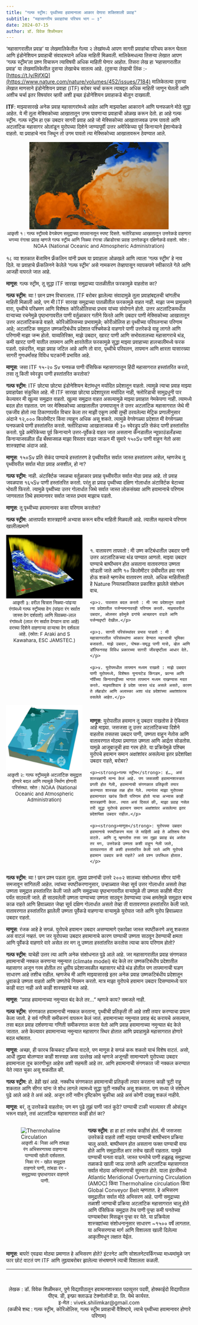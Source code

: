 ```yaml
---
title: "गल्फ स्ट्रीम: पृथ्वीच्या हवामानाला आकार देणारा शक्तिशाली प्रवाह"
subtitle: "महासागरीय प्रवाहाांचा परिचय भाग – ३"
date: 2024-07-15
author: डॉ. विवेक शिळीमकर
---
```


‘महासागरातील प्रवाह’ या लेखमालिकेतील गेल्या २ लेखांमध्ये आपण सागरी प्रवाहांचा परिचय करून घेतला आणि इंडोनेशियन प्रवाहाची संवादरूपाने अधिक माहिती मिळवली. मालिकेमधल्या तिसऱ्या लेखात आपण ‘गल्फ स्ट्रीम’ला प्रश्न विचारून त्याविषयी अधिक माहिती घेणार आहोत. तिसरा लेख हा ‘महासागरातील प्रवाह’ या लेखमालिकेतील दुसऱ्या लेखाचेच सातत्य आहे. (दुसऱ्या लेखाची लिंक :- [https://t.ly/RjfXQ](https://www.nature.com/nature/volumes/452/issues/7184)
मालिकेतल्या दुसऱ्या लेखात माणसाने इंडोनेशियन प्रवाहा (ITF) बरोबर चर्चा करून त्याबद्दल अधिक माहिती जाणून घेतली आणि अशीच चर्चा इतर विषयांवर व्हावी अशी इच्छा इंडोनेशियन प्रवाहाकडे बोलून दाखवली. 

__ITF__: माझ्यासारखे अनेक प्रवाह महासागरांमध्ये आहेत आणि माझ्यापेक्षा आकाराने आणि घनफळाने मोठे सुद्धा आहेत. ये मी तुला मेक्सिकोच्या आखातातून उगम पावणाऱ्या प्रवाहाची ओळख करून देतो. 
हा आहे गल्फ स्ट्रीम. गल्फ स्ट्रीम हा एक उबदार सागरी प्रवाह आहे जो मेक्सिकोच्या आखाताजवळ उगम पावतो आणि अटलांटिक महासागर ओलांडून युरोपच्या दिशेने जाण्यापूर्वी उत्तर अमेरिकेच्या पूर्व किनार्‍याने ईशान्येकडे वाहतो. या प्रवाहाचे नाव जिथून तो उगम पावतो त्या मेक्सिकोच्या आखातावरून ठेवण्यात आले. 


<div style="display: flex; align-items: flex-start;">

<div style="flex: 1; text-align: center;">
    <img src="https://raw.githubusercontent.com/vivek-shilimkar/science-interpreter/main/_images/article-3/image1.jpeg" alt="गुल्फस्ट्रीम" style="width: 75%; height: auto;">
    <figcaption style="text-align: center; font-size: small;">आकृती १ : गल्फ स्ट्रीमचे वेगळेपण समुद्राच्या तापमानातून स्पष्ट दिसते. फ्लोरिडाच्या आखातातून उत्तरेकडे वाहणारा भगव्या रंगाचा प्रवाह म्हणजे गल्फ स्ट्रीम आणि निळ्या रंगाचा लॅब्राडोरचा प्रवाह उत्तरेकडून दक्षिणेकडे वाहतो. स्रोत : NOAA (National Oceanic and Atmospheric Administration)</figcaption>
</div>

</div>

<br>
१८ व्या शतकात बेंजामिन फ्रँकलिन यांनी प्रथम या प्रवाहाला ओळखले आणि त्याला ‘गल्फ स्ट्रीम’ हे नाव दिले. या प्रवाहाचे फ्रँकलिनने केलेले ‘गल्फ स्ट्रीम’ असे नामकरण तेव्हापासून व्यापकपणे स्वीकारले गेले आणि आजही वापरले जात आहे.

__माणूस__: गल्फ स्ट्रीम, तू सुद्धा ITF सारखा समुद्राच्या पातळीतील फरकामुळे वाहतोस का?

__गल्फ स्ट्रीम__: व्वा ! छान प्रश्न विचारलास. ITF बरोबर झालेल्या संवादामुळे तुला प्रवाहांबद्दलची चांगलीच माहिती मिळाली आहे, पण मी ITF सारखा समुद्राच्या पातळीतील फरकामुळे वाहत नाही. माझा जन्म प्रामुख्याने वारा, पृथ्वीचे परिभ्रमण आणि विशेषतः कोरिओलिसचा प्रभाव यांच्या संयोगाने होतो. उत्तर अटलांटिकमधील वाऱ्याच्या रचनेमुळे पृष्ठभागावरील पाणी वर्तुळाकार गतीने फिरते आणि उबदार पाणी मेक्सिकोच्या आखातातून उत्तर अटलांटिककडे वाहते. कोरिओलिसच्या प्रभावामुळे; कोरीओलिस हा पृथ्वीच्या परिवलनाचा परिणाम आहे; अटलांटिक समुद्रात उष्णकटिबंधीय प्रदेशात पश्चिमेकडे वाहणारे पाणी उत्तरेकडे वाहू लागते आणि परिणामी माझा जन्म होतो. याव्यतिरिक्त, माझे उबदार, खारट पाणी आणि सभोवतालच्या महासागराचे थंड, कमी खारट पाणी यातील तापमान आणि क्षारतेतील फरकामुळे सुद्धा माझ्या प्रवाहाच्या हालचालीमध्ये फरक पडतो. एकंदरीत, माझा प्रवाह जटिल आहे आणि तो वारा, पृथ्वीचे परिवलन, तापमान आणि क्षारता यासारख्या सागरी गुणधर्मांसह विविध घटकांनी प्रभावित आहे. 

__माणूस__: जसा ITF १५-२० Sv  घनफळ पाणी पॅसिफिक महासागरातून हिंदी महासागरात हस्तांतरित करतो, तसा तू किती स्वेरड्रुप पाणी हस्तांतरित करतोस?

__गल्फ स्ट्रीम__: ITF छोट्या छोट्या इंडोनेशियन बेटांमधून मर्यादित प्रदेशातून वाहतो. त्यामुळे त्याचा प्रवाह माझ्या प्रवाहापेक्षा संकुचित आहे. मी ITF सारखा छोट्या प्रदेशापुरता  मर्यादित नाही, फ्लोरिडाची सामुद्रधुनी पार केल्यावर मी खुल्या समुद्रात वाहतो. खुल्या समुद्रात वाहत असल्यामुळे माझ्या प्रवाहात नेमकेपणा नाही. त्यामध्ये बदल होत राहतात. पण जर मेक्सिकोच्या आखातातील उगमापासून ते उत्तर अटलांटिक महासागरात जेथे मी एकजीव होतो त्या ठिकाणापर्यंत विचार केला तर माझी एकूण लांबी तुम्ही ठरवलेल्या मेट्रिक प्रणालीनुसार अंदाजे १२,००० किलोमीटर किंवा त्याहून अधिक असू शकते. त्यामुळे वेगवेगळ्या प्रदेशात मी वेगवेगळ्या घनफळाचे पाणी हस्तांतरित करतो. फ्लोरिडाच्या आखाताजवळ मी ३० स्वेरड्रुप प्रति सेकंद पाणी हस्तांतरित करतो. पुढे अमेरिकेच्या पूर्व किनार्‍याने उत्तर-पूर्वेकडे वाहत जात असताना कॅनडातील न्यूफाउंडलँडच्या किनार्‍याजवळील ग्रँड बँक्सजवळ माझा विस्तार वाढत जाऊन मी सुमारे १५०Sv पाणी वाहून नेतो असा शास्त्रज्ञांचा अंदाज आहे.

__माणूस__: १५०Sv प्रति सेकंद पाण्याचे हस्तांतरण हे पृथ्वीवरील सर्वात जास्त हस्तांतरण असेल, म्हणजेच तू पृथ्वीवरील सर्वात मोठा प्रवाह असशील, हो ना?

__गल्फ स्ट्रीम__: नाही. अंटार्क्टिक जवळचा वर्तुळाकार प्रवाह पृथ्वीवरील सर्वात मोठा प्रवाह आहे. तो प्रवाह जवळपास १६५Sv पाणी हस्तांतरित करतो. परंतु हा प्रवाह पृथ्वीच्या दक्षिण गोलार्धात अंटार्क्टिक बेटाच्या भोवती फिरतो. त्यामुळे पृथ्वीच्या उत्तर गोलार्धात जिथे सर्वात जास्त लोकसंख्या आणि हवामानाचे परिणाम जाणवतात तिथे हवामानावर सर्वात जास्त प्रभाव माझाच पडतो.

__माणूस__: तू पृथ्वीच्या हवामानावर कसा परिणाम करतोस?

__गल्फ स्ट्रीम__: आत्तापर्यंत शास्त्रज्ञांनी अभ्यास करून बरीच माहिती मिळवली आहे. त्यातील महत्वाचे परिणाम खालीलप्रमाणे

<div style="display: flex; align-items: flex-start;">

  <div style="flex: 1.5; max-width: 50%; margin-right: 20px;">
    <figure style="margin: 0;">
      <img src="https://raw.githubusercontent.com/vivek-shilimkar/science-interpreter/main/_images/article-3/image2.png" alt="गुल्फस्ट्रीम मुळे होणारी उष्णतेची देवाण घेवाण" style="width: 100%; height: auto;">
      <figcaption style="text-align: center; font-size: small;">
        आकृती ३: वरील चित्रात निळ्या-पांढऱ्या रंगांमध्ये गल्फ स्ट्रीमचा वेग (पांढरा रंग सर्वात जास्त वेग दर्शवतो) आणि पिवळ्या-लाल रंगांमध्ये (लाल रंग सर्वात वेगवान वारा आहे) वरच्या दिशेने वाहणाऱ्या वाऱ्याचा वेग दर्शवला आहे. (स्रोत: F Araki and S Kawahara, ESC JAMSTEC.)
      </figcaption>
    </figure>
  </div>

  <div style="flex: 2; padding-top: 20px;">
    <p>१. वातावरण तापवतो :  मी उष्ण कटिबंधातील उबदार पाणी उत्तर अटलांटिकच्या थंड पाण्यात आणतो. माझ्या उबदार पाण्याचे बाष्पीभवन होत असताना वातावरणात उष्णता सोडली जाते आणि १० किलोमीटर उंचीवरील हवा गरम होऊ शकते म्हणजेच वातावरण तापते. अधिक माहितीसाठी हे Nature नियतकालिकात प्रकाशित झालेले संशोधन वाच.</p>

    <p>२. पावसात बदल करतो : मी ज्या प्रदेशातून वाहतो त्या प्रदेशातील पर्जन्यमानावरही परिणाम करतो. माझ्यावरील उबदार, ओलसर हवेमुळे ढगांचे आच्छादन वाढते आणि पर्जन्यवृष्टी देखील.</p>

    <p>३. सागरी परिसंस्थांवर प्रभाव पाडतो : मी महासागरातील परिसंस्थांना आकार देण्यात महत्त्वाची भूमिका बजावतो. माझे उबदार, पोषक-समृद्ध पाणी मासे, व्हेल आणि डॉल्फिनसह विविध प्रकारच्या सागरी जीवसृष्टीला आधार देते.</p>

    <p>४. युरोपमधील तापमान मध्यम राखतो : माझे उबदार पाणी युरोपमध्ये, विशेषतः युनायटेड किंगडम, फ्रान्स आणि नॉर्वेच्या किनारपट्टीच्या भागात तापमान मध्यम राखण्यास मदत करते. माझ्याशिवाय हे प्रदेश जास्त थंड असले असते, कारण ते लॅब्राडोर आणि अलास्का अशा थंड प्रदेशांच्या अक्षांशांवरच वसलेले आहेत.</p>
  </div>

</div>

<div style="display: flex; align-items: flex-start;">

  <div style="flex: 1.5; max-width: 50%; margin-right: 20px;">
    <figure style="margin: 0; text-align: center;">
      <img src="https://raw.githubusercontent.com/vivek-shilimkar/science-interpreter/main/_images/article-3/image3.jpg" alt="गुल्फस्ट्रीम मुळे होणारा सागरी परिसंस्थांवर प्रभाव" style="width: 100%; height: auto;">
      <figcaption style="text-align: center; font-size: small;">
        आकृती २: गल्फ स्ट्रीममुळे अटलांटिक समुद्रात होणारे बदल आणि त्यामुळे निर्माण होणारी परिसंस्था. स्रोत : NOAA (National Oceanic and Atmospheric Administration)
      </figcaption>
    </figure>
  </div>

  <div style="flex: 2; padding-top: 20px;">
    <p><strong>माणूस</strong>: युरोपातील हवामान तू उबदार राखतोस हे ऐकिवात आहे माझ्या. जसजसा तू उत्तर अटलांटिकच्या दिशेने वाहतोस तसतसा उबदार पाणी, उष्णता वाहून नेतोस आणि वातावरणात मोठ्या प्रमाणात उष्णता आणि आर्द्रता सोडतोस. यामुळे आजूबाजूची हवा गरम होते. या प्रक्रियेमुळे पश्चिम युरोपचे हवामान समान अक्षांशांवर असलेल्या इतर प्रदेशांपेक्षा उबदार राहते, बरोबर?</p>
    
    <p><strong>गल्फ स्ट्रीम</strong>: हं…, असं शास्त्रज्ञांनी मान्य केलं आहे. पण जसजशी हवामानशास्त्रात प्रगती होत गेली, हवामानाची संगणकात प्रतिकृती तयार करण्यात शास्त्रज्ञ तज्ञ होत गेले. त्यानंतर माझा युरोपच्या हवामानावर खरंच किती परिणाम होतो याचा अभ्यास काही शास्त्रज्ञांनी केला. त्यात असं दिसलं की, माझा प्रवाह नसेल तरी सुद्धा युरोपचे हवामान समान अक्षांशांवर असलेल्या इतर प्रदेशांपेक्षा उबदार राहील.</p>
    
    <p><strong>माणूस</strong>: युरोपच्या उबदार हवामानाचे स्पष्टीकरण मला जे माहिती आहे ते अतिशय योग्य वाटते. आणि तू म्हणतोस तसा जर तुझा प्रवाह बंद असेल तर मग, उत्तरेकडे उष्णता कशी वाहून नेली जाते, वातावरणात ती कशी हस्तांतरित केली जाते आणि युरोपचे हवामान उबदार कसे राहते? असे प्रश्न उपस्थित होतात.</p>
  </div>

</div>


__गल्फ स्ट्रीम__: व्वा ! छान प्रश्न पडला तुला. तुझ्या प्रश्नांची उत्तरे २००२ सालच्या संशोधनात सीगर यांनी समजावून सांगितली आहेत. त्यांच्या स्पष्टीकरणानुसार, उन्हाळ्यात जेव्हा सूर्य उत्तर गोलार्धात असतो तेव्हा उष्णता समुद्रात हस्तांतरित केली जाते आणि समुद्राच्या पृष्ठभागावरील वाऱ्यांमुळे ती उष्णता काहीशे मीटर पर्यंत साठवली जाते. ही साठवलेली उष्णता पाण्याच्या उष्णता साठवून ठेवण्याच्या उच्च क्षमतेमुळे समुद्रात बराच काळ राहते आणि हिवाळ्यात जेव्हा सूर्य दक्षिण गोलार्धात असतो तेव्हा ती वातावरणात हस्तांतरित केली जाते. वातावरणात हस्तांतरित झालेली उष्णता पूर्वेकडे वाहणाऱ्या वाऱ्यामुळे युरोपात जाते आणि युरोप हिवाळ्यात उबदार राहतो. 

__माणूस__: रंजक आहे हे सगळं. युरोपचे हवामान उबदार असण्यामागे एकापेक्षा जास्त स्पष्टीकरणे असू शकतात असं वाटलं नव्हतं. पण जर युरोपच्या उबदार हवामानाचे कारण पाण्याची उष्णता साठवून ठेवण्याची क्षमता आणि पूर्वेकडे वाहणारे वारे असेल तर मग तू उष्णता हस्तांतरित करतोस त्याचा काय परिणाम होतो? 

__गल्फ स्ट्रीम__: याचेही उत्तर त्या आणि अनेक संशोधनात पुढे आले आहे. जर महासागरातील प्रवाह संगणकात हवामानाची नक्कल करणाऱ्या नमुन्यात (climate model) बंद केले तर उष्णकटिबंधीय प्रदेशातील महासागर अजून गरम होतील तर ध्रुवीय प्रदेशाजवळील महासागर थोडे थंड होतील पण तापमानाची घडण साधारण आहे तशीच राहील. म्हणजेच मी आणि माझ्यासारखे इतर अनेक प्रवाह उष्णकटिबंधीय प्रदेशातून ध्रुवाकडे उष्णता वाहतो आणि उष्णतेचे नियमन करतो. मात्र माझा युरोपचे हवामान उबदार दिसण्यामध्ये फार काही वाटा नाही असे काही शास्त्रज्ञांचे मत आहे.  

__माणूस__: “प्रवाह हवामानाच्या नमुन्यात बंद केले तर…” म्हणजे काय? समजले नाही. 

__गल्फ स्ट्रीम__: संगणकात हवामानाची नक्कल करताना, पृथ्वीची प्रतिकृती ती आहे तशी तयार करण्याचा प्रयत्न केला जातो. हे सर्व गणिती समीकरणं वापरून केलं जातं. हवामानाच्या नमुन्यात प्रवाह बंद करायचे असल्यास, तसा बदल प्रवाह दर्शवणाऱ्या गणिती समीकरणात करता येतो आणि प्रवाह हवामानाच्या नमुन्यात बंद केले जातात. असे केल्यावर हवामानाच्या नमुन्यात महासागर स्थिर होतात आणि प्रवाहामुळे महासागरात होणारे बदल थांबतात.

__माणूस__: अच्छा, ही फारच किचकट प्रक्रिया वाटते, पण माणूस हे सगळं करू शकतो याचं विशेष वाटतं. 
असो, आधी तुझ्या बोलण्यात काही शास्त्रज्ञ असा उल्लेख आहे म्हणजे अजूनही सामान्यपणे युरोपच्या उबदार हवामानाला तूच कारणीभूत आहेस अशी सहमती आहे तर. आणि हवामानाची संगणकात जी नक्कल करण्यात येते त्यात चुका असू शकतील की.

__गल्फ स्ट्रीम__: हो. हेही खरं आहे. नक्कीच संगणकात हवामानाची प्रतिकृती तयार करताना काही त्रुटी राहू शकतात आणि सीगर यांना जे शोध लागले त्यामध्ये सुद्धा त्रुटी नक्कीच असू शकतात. पण सध्या जे संशोधन पुढे आले आहे ते असं आहे. अजून तरी नवीन दृष्टिकोण चुकीचा आहे असं कोणी दाखवू शकलं नाहीये.  

__माणूस__: बरं, तू उत्तरेकडे वाहतोस; पण मग पुढे तुझं पाणी जातं कुठे? पाण्याची टाकी भरल्यावर ती ओसंडून भरून वाहते, तसं अटलांटिक महासागरात काही होतं का?

<div style="display: flex; align-items: flex-start;">

<div style="flex: 1.5;">
    <figure style="max-width: 100%;">
    <img src="https://upload.wikimedia.org/wikipedia/commons/a/ab/Thermohaline_circulation.svg" alt="Thermohaline Circulation" align="left">
    <figcaption style="text-align: center; font-size: small;">आकृती 4: निळा आणि तांबडा रंग अभिसरणाच्या वाहणाऱ्या पाण्याची खोली दर्शवतात. निळा रंग - खोल समुद्रात वाहणारे पाणी, तांबडा रंग - समुद्राच्या पृष्ठभागावर वाहणारे पाणी. </figcaption>
    </figure>
</div>
    

<div style="flex: 2; padding-left: 10px;">
<p><strong>गल्फ स्ट्रीम</strong>: हा हा हा! तसंच काहीसं होतं. मी जसजसा उत्तरेकडे वाहतो तशी माझ्या पाण्याची बाष्पीभवन प्रक्रिया चालू असते. बाष्पीभवन होत असताना फक्त पाण्याची वाफ होते आणि समुद्रातील क्षार तसेच खाली राहतात. यामुळे पाण्याची घनता वाढते. जास्त घनतेचे  पाणी  हळूहळू  समुद्राच्या  तळाकडे   खाली  जाऊ   लागते  आणि  अटलांटिक महासागरात सर्वात मोठया अभिसरणाची सुरुवात होते. याला इंग्रजीमध्ये Atlantic Meridional Overturning Circulation (AMOC) किंवा Thermohaline circulation किंवा Global Conveyor Belt म्हणतात. हे अभिसरण समुद्रातील सर्वात मोठे अभिसरण आहे. पाणी समुद्राच्या तळाशी जाण्याची प्रक्रिया अटलांटिक महासागरात चालू होते आणि पॅसिफिक समुद्रात तेच पाणी पुन्हा कमी घनतेच्या पाण्याबरोबर मिसळून पुन्हा वर येते. या प्रक्रियेला शास्त्रज्ञांच्या संशोधनानुसार साधारण ~१५०० वर्षे लागतात. या अभिसरणाचा  मार्ग आणि विशालता खाली दिलेल्या आकृतीमधून लक्षात येईल. 
</p>
</div>

</div>

__माणूस__: बापरे! एवढ्या मोठ्या प्रमाणात हे अभिसरण होते? इंटरनेट आणि सोशलनेटवर्किंगच्या माध्यमांमुळे जग फार छोटं वाटतं पण ITF आणि तुझ्याबरोबर झालेल्या संभाषणाने त्याची विशालता कळली.

---
<br>
<p style="text-align: center;">
लेखक : डॉ. विवेक शिळीमकर, पुणे विद्यापीठातून हवामानशास्त्रात पदव्युत्तर पदवी, होक्काईदो विद्यापीठात पीएच. डी, इन्फ्रा क्लाऊड टेक्नोलॉजी प्रा. लि. येथे कार्यरत. <br>
इ-मेल : vivek.shilimkar@gmail.com <br>
(कळीचे शब्द : गल्फ स्ट्रीम, कोरिओलिस, गल्फ स्ट्रीम प्रवाहाची वैशिष्ट्ये, त्याचे पृथ्वीच्या हवामानावर होणारे परिणाम)
</p>



